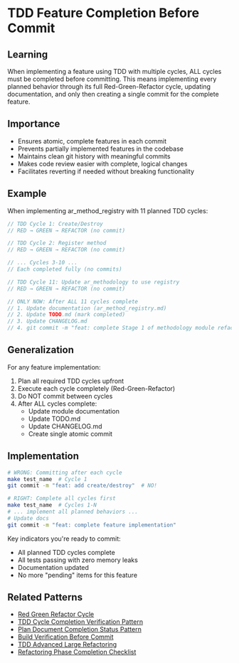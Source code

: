 # TDD Feature Completion Before Commit

## Learning
When implementing a feature using TDD with multiple cycles, ALL cycles must be completed before committing. This means implementing every planned behavior through its full Red-Green-Refactor cycle, updating documentation, and only then creating a single commit for the complete feature.

## Importance
- Ensures atomic, complete features in each commit
- Prevents partially implemented features in the codebase
- Maintains clean git history with meaningful commits
- Makes code review easier with complete, logical changes
- Facilitates reverting if needed without breaking functionality

## Example
When implementing ar_method_registry with 11 planned TDD cycles:

```c
// TDD Cycle 1: Create/Destroy
// RED → GREEN → REFACTOR (no commit)

// TDD Cycle 2: Register method  
// RED → GREEN → REFACTOR (no commit)

// ... Cycles 3-10 ...
// Each completed fully (no commits)

// TDD Cycle 11: Update ar_methodology to use registry
// RED → GREEN → REFACTOR (no commit)

// ONLY NOW: After ALL 11 cycles complete
// 1. Update documentation (ar_method_registry.md)
// 2. Update TODO.md (mark completed)
// 3. Update CHANGELOG.md
// 4. git commit -m "feat: complete Stage 1 of methodology module refactoring"
```

## Generalization
For any feature implementation:
1. Plan all required TDD cycles upfront
2. Execute each cycle completely (Red-Green-Refactor)
3. Do NOT commit between cycles
4. After ALL cycles complete:
   - Update module documentation
   - Update TODO.md 
   - Update CHANGELOG.md
   - Create single atomic commit

## Implementation
```bash
# WRONG: Committing after each cycle
make test_name  # Cycle 1
git commit -m "feat: add create/destroy"  # NO!

# RIGHT: Complete all cycles first
make test_name  # Cycles 1-N
# ... implement all planned behaviors ...
# Update docs
git commit -m "feat: complete feature implementation"
```

Key indicators you're ready to commit:
- All planned TDD cycles complete
- All tests passing with zero memory leaks  
- Documentation updated
- No more "pending" items for this feature

## Related Patterns
- [Red Green Refactor Cycle](red-green-refactor-cycle.md)
- [TDD Cycle Completion Verification Pattern](tdd-cycle-completion-verification-pattern.md)
- [Plan Document Completion Status Pattern](plan-document-completion-status-pattern.md)
- [Build Verification Before Commit](build-verification-before-commit.md)
- [TDD Advanced Large Refactoring](tdd-advanced-large-refactoring.md)
- [Refactoring Phase Completion Checklist](refactoring-phase-completion-checklist.md)